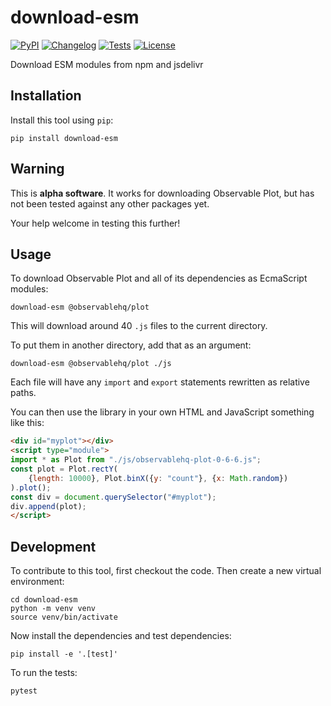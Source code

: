 # download-esm

[![PyPI](https://img.shields.io/pypi/v/download-esm.svg)](https://pypi.org/project/download-esm/)
[![Changelog](https://img.shields.io/github/v/release/simonw/download-esm?include_prereleases&label=changelog)](https://github.com/simonw/download-esm/releases)
[![Tests](https://github.com/simonw/download-esm/workflows/Test/badge.svg)](https://github.com/simonw/download-esm/actions?query=workflow%3ATest)
[![License](https://img.shields.io/badge/license-Apache%202.0-blue.svg)](https://github.com/simonw/download-esm/blob/master/LICENSE)

Download ESM modules from npm and jsdelivr

## Installation

Install this tool using `pip`:

    pip install download-esm

## Warning

This is **alpha software**. It works for downloading Observable Plot, but has not been tested against any other packages yet.

Your help welcome in testing this further!

## Usage

To download Observable Plot and all of its dependencies as EcmaScript modules:

    download-esm @observablehq/plot

This will download around 40 `.js` files to the current directory.

To put them in another directory, add that as an argument:

    download-esm @observablehq/plot ./js

Each file will have any `import` and `export` statements rewritten as relative paths.

You can then use the library in your own HTML and JavaScript something like this:

```html
<div id="myplot"></div>
<script type="module">
import * as Plot from "./js/observablehq-plot-0-6-6.js";
const plot = Plot.rectY(
    {length: 10000}, Plot.binX({y: "count"}, {x: Math.random})
).plot();
const div = document.querySelector("#myplot");
div.append(plot);
</script>
```

## Development

To contribute to this tool, first checkout the code. Then create a new virtual environment:

    cd download-esm
    python -m venv venv
    source venv/bin/activate

Now install the dependencies and test dependencies:

    pip install -e '.[test]'

To run the tests:

    pytest
